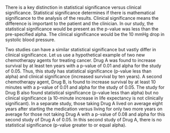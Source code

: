 There is a key distinction in statistical significance versus clinical significance. Statistical significance determines if there is mathematical significance to the analysis of the results. Clinical significance means the difference is important to the patient and the clinician. In our study, the statistical significance would be present as the p-value was less than the pre-specified alpha. The clinical significance would be the 10 mmHg drop in systolic blood pressure.

Two studies can have a similar statistical significance but vastly differ in clinical significance. Let us use a hypothetical example of two new chemotherapy agents for treating cancer. Drug A was found to increase survival by at least ten years with a p-value of 0.01 and alpha for the study of 0.05. Thus, this study has statistical significance (p-value less than alpha) and clinical significance (increased survival by ten years). A second chemotherapy agent, Drug B, is found to increase survival by at least 10 minutes with a p-value of 0.01 and alpha for the study of 0.05. The study for Drug B also found statistical significance (p-value less than alpha) but no clinical significance (a 10-minute increase in life expectancy is not clinically significant). In a separate study, those taking Drug A lived on average eight years after starting the medication versus living for only two more years on average for those not taking Drug A with a p-value of 0.08 and alpha for this second study of Drug A of 0.05. In this second study of Drug A, there is no statistical significance (p-value greater to or equal alpha).